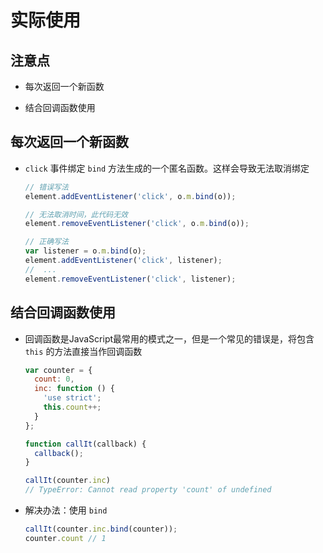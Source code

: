 # 实际使用

## 注意点

+ 每次返回一个新函数

+ 结合回调函数使用

## 每次返回一个新函数

+ `click` 事件绑定 `bind` 方法生成的一个匿名函数。这样会导致无法取消绑定

  ```js
  // 错误写法
  element.addEventListener('click', o.m.bind(o));

  // 无法取消时间，此代码无效
  element.removeEventListener('click', o.m.bind(o));
  ```

  ```js
  // 正确写法
  var listener = o.m.bind(o);
  element.addEventListener('click', listener);
  //  ...
  element.removeEventListener('click', listener);
  ```

## 结合回调函数使用

+ 回调函数是JavaScript最常用的模式之一，但是一个常见的错误是，将包含 `this` 的方法直接当作回调函数

  ```js
  var counter = {
    count: 0,
    inc: function () {
      'use strict';
      this.count++;
    }
  };

  function callIt(callback) {
    callback();
  }

  callIt(counter.inc)
  // TypeError: Cannot read property 'count' of undefined
  ```

+ 解决办法：使用 `bind`

  ```js
  callIt(counter.inc.bind(counter));
  counter.count // 1
  ```
